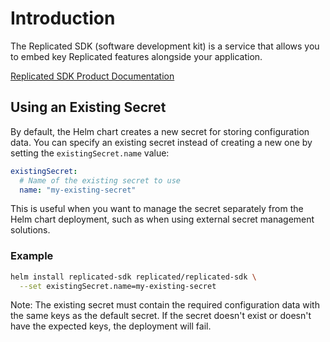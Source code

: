 # Introduction

The Replicated SDK (software development kit) is a service that allows you to embed key Replicated features alongside your application. 

[Replicated SDK Product Documentation](https://docs.replicated.com/vendor/replicated-sdk-overview) 

## Using an Existing Secret

By default, the Helm chart creates a new secret for storing configuration data. You can specify an existing secret instead of creating a new one by setting the `existingSecret.name` value:

```yaml
existingSecret:
  # Name of the existing secret to use
  name: "my-existing-secret"
```

This is useful when you want to manage the secret separately from the Helm chart deployment, such as when using external secret management solutions.

### Example

```bash
helm install replicated-sdk replicated/replicated-sdk \
  --set existingSecret.name=my-existing-secret
```

Note: The existing secret must contain the required configuration data with the same keys as the default secret. If the secret doesn't exist or doesn't have the expected keys, the deployment will fail.
